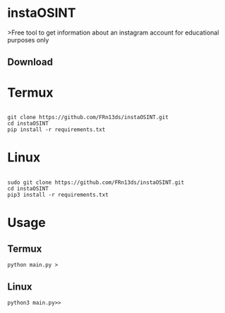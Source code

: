 <h1> instaOSINT</h1>

<p> >Free tool to get information about an instagram account for educational purposes only</p>


<h2> Download </h2>

<h1> Termux </h1>

<code>
git clone https://github.com/FRn13ds/instaOSINT.git
cd instaOSINT
pip install -r requirements.txt
</code> 

<h1>Linux</h1>
<code>
sudo git clone https://github.com/FRn13ds/instaOSINT.git
cd instaOSINT
pip3 install -r requirements.txt
</code>

<h1>Usage </h1>
<h2>Termux </h2>
<code>python main.py <username>></code>
<h2>Linux </h2>
<code>python3 main.py<username>>></code>
